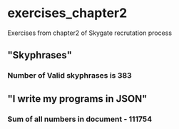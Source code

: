 # exercises_chapter2
Exercises from chapter2 of Skygate recrutation process

## "Skyphrases"

### Number of Valid skyphrases is <strong>383</strong>

##  "I write my programs in JSON"

### Sum of all numbers in document - <strong>111754</strong>
